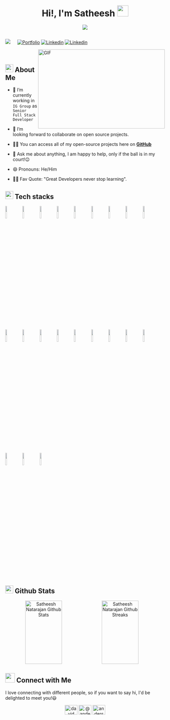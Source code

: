 <h1 align="center"><b>Hi!, I'm Satheesh </b><img src="https://github.com/abdoachhoubi/abdoachhoubi/blob/main/gifs/Hi.gif" width="35"></h1>

<div align="center">
  <a href="https://github.com/fairyland0926"><img src="https://readme-typing-svg.herokuapp.com/?lines=Web%20Developer;Full%20Stack%20Developer;8%2B%20years%20of%20coding%20experience;Always%20learning%20new%20tech&font=Pacifico&center=true&width=650&height=120&color=58a6ff&vCenter=true&size=45%22"></a>
</div>

##
![](https://komarev.com/ghpvc/?username=satheeshnatarajan) &emsp;
[![Portfolio](https://img.shields.io/badge/-Portfolio-red?style=flat&logo=appveyor&logoColor=white)](https://satheeshnatarajan.github.io)
[![Linkedin](https://img.shields.io/badge/-LinkedIn-blue?style=flat&logo=Linkedin&logoColor=white)](https://www.linkedin.com/in/satheesh-natarajan/)
[![Linkedin](https://img.shields.io/badge/-Instagram-purple?style=flat&logo=Instagram&logoColor=white)](https://www.linkedin.com/in/satheesh.natarajan/)


<img align="right" height="250" width="400" alt="GIF" src="https://github.com/JayantGoel001/JayantGoel001/blob/master/GIF/code.gif">
<br />

## <img src="https://c.tenor.com/NCRHhqkXrJYAAAAi/programmers-go-internet.gif" width="25"> About Me

- 🔭 I’m currently working in `IG Group` as `Senior Full Stack Developer`

- 👯 I’m looking forward to collaborate on open source projects.

- 👨‍💻 You can access all of my open-source projects here on **[GitHub](https://github.com/satheeshnatarajan)**

- 💬 Ask me about anything, I am happy to help, only if the ball is in my court!😉

- 😄 Pronouns: He/Him

- 💪🏼 Fav Quote: "Great Developers never stop learning".

## <img src="https://media2.giphy.com/media/QssGEmpkyEOhBCb7e1/giphy.gif?cid=ecf05e47a0n3gi1bfqntqmob8g9aid1oyj2wr3ds3mg700bl&rid=giphy.gif" width ="25"> Tech stacks

<p>
  <img width="10%" src="https://www.vectorlogo.zone/logos/javascript/javascript-ar21.svg">
  <img width="10%" src="https://www.vectorlogo.zone/logos/typescriptlang/typescriptlang-ar21.svg">

  <img width="10%" src="https://www.vectorlogo.zone/logos/reactjs/reactjs-ar21.svg">
  <img width="10%" src="https://www.vectorlogo.zone/logos/angular/angular-ar21.svg">
  <img width="10%" src="https://www.vectorlogo.zone/logos/getbootstrap/getbootstrap-ar21.svg">
  <img width="10%" src="https://www.vectorlogo.zone/logos/jestjsio/jestjsio-ar21.svg">
  <img width="10%" src="https://www.vectorlogo.zone/logos/mochajs/mochajs-ar21.svg">

  <img width="10%" src="https://www.vectorlogo.zone/logos/nodejs/nodejs-ar21.svg">
  <img width="10%" src="https://www.vectorlogo.zone/logos/expressjs/expressjs-ar21.svg">

  <img width="10%" src="https://www.vectorlogo.zone/logos/mysql/mysql-ar21.svg">
  <img width="10%" src="https://www.vectorlogo.zone/logos/mongodb/mongodb-ar21.svg">
  <img width="10%" src="https://www.vectorlogo.zone/logos/redis/redis-ar21.svg">

  <img width="10%" src="https://www.vectorlogo.zone/logos/docker/docker-ar21.svg">
  <img width="10%" src="https://www.vectorlogo.zone/logos/nginx/nginx-ar21.svg">
  <img width="10%" src="https://www.vectorlogo.zone/logos/amazon_aws/amazon_aws-ar21.svg">

  <img width="10%" src="https://www.vectorlogo.zone/logos/git-scm/git-scm-ar21.svg">
  <img width="10%" src="https://www.vectorlogo.zone/logos/gruntjs/gruntjs-ar21.svg">
  <img width="10%" src="https://www.vectorlogo.zone/logos/npmjs/npmjs-ar21.svg">
  <img width="10%" src="https://www.vectorlogo.zone/logos/yarnpkg/yarnpkg-ar21.svg">
  <img width="10%" src="https://www.vectorlogo.zone/logos/js_webpack/js_webpack-ar21.svg">
  <img width="10%" src="https://www.vectorlogo.zone/logos/parceljs/parceljs-ar21.svg">
</p>
 
## <img src="https://media.giphy.com/media/iY8CRBdQXODJSCERIr/giphy.gif" width="25"> Github Stats
<div align="center" style="display: flex; flex-direction: row;">
      <img src = "https://github-readme-stats.vercel.app/api?username=satheeshnatarajan&show_icons=true" width="48%" height=200 alt="Satheesh Natarajan Github Stats">
      <img src = "https://github-readme-streak-stats.herokuapp.com?user=satheeshnatarajan&hide_border=false" width="48%" height=200 alt="Satheesh Natarajan Github Streaks">
</div>

## <img src="https://media.giphy.com/media/LnQjpWaON8nhr21vNW/giphy.gif" width='30'> Connect with Me
<p>I love connecting with different people, so if you want to say hi, I'd be delighted to meet you!😃</p>
<p align="center">
      <a href="https://www.linkedin.com/in/satheesh-natarajan/" target="blank"><img align="center" src="https://raw.githubusercontent.com/rahuldkjain/github-profile-readme-generator/master/src/images/icons/Social/linked-in-alt.svg" alt="david mendoza ramos" height="30" width="40" /></a>
      <a href="https://twitter.com/sathu_natarajan" target="blank"><img align="center" src="https://raw.githubusercontent.com/rahuldkjain/github-profile-readme-generator/master/src/images/icons/Social/twitter.svg" alt="@andermendoza" height="30" width="40" /></a>
      <a href="https://www.instagram.com/satheesh.natarajan/" target="blank"><img align="center" src="https://raw.githubusercontent.com/rahuldkjain/github-profile-readme-generator/master/src/images/icons/Social/instagram.svg" alt="anderson_mend53" height="30" width="40" /></a>
</p>
